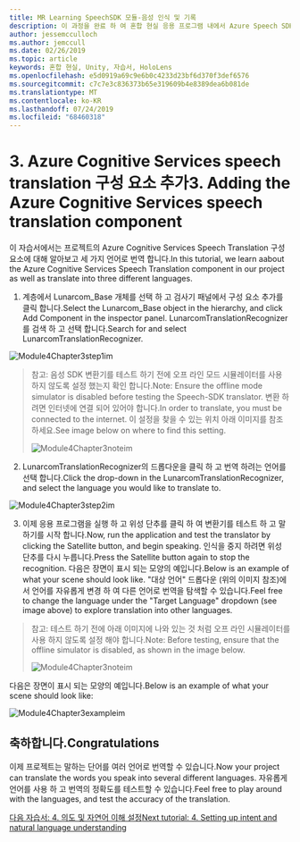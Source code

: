 ```yaml
---
title: MR Learning SpeechSDK 모듈-음성 인식 및 기록
description: 이 과정을 완료 하 여 혼합 현실 응용 프로그램 내에서 Azure Speech SDK를 구현 하는 방법을 알아보세요.
author: jessemcculloch
ms.author: jemccull
ms.date: 02/26/2019
ms.topic: article
keywords: 혼합 현실, Unity, 자습서, HoloLens
ms.openlocfilehash: e5d0919a69c9e6b0c4233d23bf6d370f3def6576
ms.sourcegitcommit: c7c7e3c836373b65e319609b4e8389dea6b081de
ms.translationtype: MT
ms.contentlocale: ko-KR
ms.lasthandoff: 07/24/2019
ms.locfileid: "68460318"
---
```

# <a name="3----adding-the-azure-cognitive-services-speech-translation-component"></a><span data-ttu-id="fd161-104">3.    Azure Cognitive Services speech translation 구성 요소 추가</span><span class="sxs-lookup"><span data-stu-id="fd161-104">3.    Adding the Azure Cognitive Services speech translation component</span></span>

<span data-ttu-id="fd161-105">이 자습서에서는 프로젝트의 Azure Cognitive Services Speech Translation 구성 요소에 대해 알아보고 세 가지 언어로 번역 합니다.</span><span class="sxs-lookup"><span data-stu-id="fd161-105">In this tutorial, we learn aabout the Azure Cognitive Services Speech Translation component in our project as well as translate into three different languages.</span></span> 

1. <span data-ttu-id="fd161-106">계층에서 Lunarcom_Base 개체를 선택 하 고 검사기 패널에서 구성 요소 추가를 클릭 합니다.</span><span class="sxs-lookup"><span data-stu-id="fd161-106">Select the Lunarcom_Base object in the hierarchy, and click Add Component in the inspector panel.</span></span> <span data-ttu-id="fd161-107">LunarcomTranslationRecognizer를 검색 하 고 선택 합니다.</span><span class="sxs-lookup"><span data-stu-id="fd161-107">Search for and select LunarcomTranslationRecognizer.</span></span>

![Module4Chapter3step1im](images/module4chapter3step1im.PNG)

> <span data-ttu-id="fd161-109">참고: 음성 SDK 변환기를 테스트 하기 전에 오프 라인 모드 시뮬레이터를 사용 하지 않도록 설정 했는지 확인 합니다.</span><span class="sxs-lookup"><span data-stu-id="fd161-109">Note: Ensure the offline mode simulator is disabled before testing the Speech-SDK translator.</span></span> <span data-ttu-id="fd161-110">변환 하려면 인터넷에 연결 되어 있어야 합니다.</span><span class="sxs-lookup"><span data-stu-id="fd161-110">In order to translate, you must be connected to the internet.</span></span> <span data-ttu-id="fd161-111">이 설정을 찾을 수 있는 위치 아래 이미지를 참조 하세요.</span><span class="sxs-lookup"><span data-stu-id="fd161-111">See image below on where to find this setting.</span></span> 
>
> ![Module4Chapter3noteim](images/module4chapter3noteim.PNG)

2. <span data-ttu-id="fd161-113">LunarcomTranslationRecognizer의 드롭다운을 클릭 하 고 번역 하려는 언어를 선택 합니다.</span><span class="sxs-lookup"><span data-stu-id="fd161-113">Click the drop-down in the LunarcomTranslationRecognizer, and select the language you would like to translate to.</span></span>

![Module4Chapter3step2im](images/module4chapter3step2im.PNG)

3. <span data-ttu-id="fd161-115">이제 응용 프로그램을 실행 하 고 위성 단추를 클릭 하 여 변환기를 테스트 하 고 말하기를 시작 합니다.</span><span class="sxs-lookup"><span data-stu-id="fd161-115">Now, run the application and test the translator by clicking the Satellite button, and begin speaking.</span></span> <span data-ttu-id="fd161-116">인식을 중지 하려면 위성 단추를 다시 누릅니다.</span><span class="sxs-lookup"><span data-stu-id="fd161-116">Press the Satellite button again to stop the recognition.</span></span> <span data-ttu-id="fd161-117">다음은 장면이 표시 되는 모양의 예입니다.</span><span class="sxs-lookup"><span data-stu-id="fd161-117">Below is an example of what your scene should look like.</span></span> <span data-ttu-id="fd161-118">"대상 언어" 드롭다운 (위의 이미지 참조)에서 언어를 자유롭게 변경 하 여 다른 언어로 번역을 탐색할 수 있습니다.</span><span class="sxs-lookup"><span data-stu-id="fd161-118">Feel free to change the language under the "Target Language" dropdown (see image above) to explore translation into other languages.</span></span>

> <span data-ttu-id="fd161-119">참고: 테스트 하기 전에 아래 이미지에 나와 있는 것 처럼 오프 라인 시뮬레이터를 사용 하지 않도록 설정 해야 합니다.</span><span class="sxs-lookup"><span data-stu-id="fd161-119">Note: Before testing, ensure that the offline simulator is disabled, as shown in the image below.</span></span>
>
> ![Module4Chapter3noteim](images/module4chapter3noteim.PNG)

<span data-ttu-id="fd161-121">다음은 장면이 표시 되는 모양의 예입니다.</span><span class="sxs-lookup"><span data-stu-id="fd161-121">Below is an example of what your scene should look like:</span></span>

![Module4Chapter3exampleim](images/module4chapter3exampleim.PNG)

## <a name="congratulations"></a><span data-ttu-id="fd161-123">축하합니다.</span><span class="sxs-lookup"><span data-stu-id="fd161-123">Congratulations</span></span>

<span data-ttu-id="fd161-124">이제 프로젝트는 말하는 단어를 여러 언어로 번역할 수 있습니다.</span><span class="sxs-lookup"><span data-stu-id="fd161-124">Now  your project can translate the words you speak into several different languages.</span></span> <span data-ttu-id="fd161-125">자유롭게 언어를 사용 하 고 번역의 정확도를 테스트할 수 있습니다.</span><span class="sxs-lookup"><span data-stu-id="fd161-125">Feel free to play around with the languages, and test the accuracy of the translation.</span></span> 

[<span data-ttu-id="fd161-126">다음 자습서: 4.  의도 및 자연어 이해 설정</span><span class="sxs-lookup"><span data-stu-id="fd161-126">Next tutorial: 4.  Setting up intent and natural language understanding</span></span>](mrlearning-speechSDK-ch4.md)

